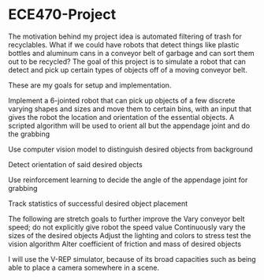 # ECE470-Project

  The motivation behind my project idea is automated filtering of trash for recyclables. What if we could have robots that detect things like plastic bottles and aluminum cans in a conveyor belt of garbage and can sort them out to be recycled? The goal of this project is to simulate a robot that can detect and pick up certain types of objects off of a moving conveyor belt.

  These are my goals for setup and implementation.
  
Implement a 6-jointed robot that can pick up objects of a few discrete varying shapes and sizes and move them to certain bins, with an input that gives the robot the location and orientation of the essential objects. A scripted algorithm will be used to orient all but the appendage joint and do the grabbing

Use computer vision model to distinguish desired objects from background

Detect orientation of said desired objects

Use reinforcement learning to decide the angle of the appendage joint for grabbing

Track statistics of successful desired object placement

  The following are stretch goals to further improve the 
Vary conveyor belt speed; do not explicitly give robot the speed value
Continuously vary the sizes of the desired objects
Adjust the lighting and colors to stress test the vision algorithm
Alter coefficient of friction and mass of desired objects

  I will use the V-REP simulator, because of its broad capacities such as being able to place a camera somewhere in a scene.
